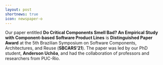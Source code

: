 ```yaml
---
layout: post
shortnews: true
icon: newspaper-o
---
```


Our paper entitled **Do Critical Components Smell Bad? An Empirical Study with Component-based Software Product Lines** is **Distinguished Paper Award** at the 5th Brazilian Symposium on Software Components, Architectures, and Reuse (**SBCARS’21**).
The paper was led by our PhD student, **Anderson Uchôa**, and had the collaboration of professors and researchers from PUC-Rio.
